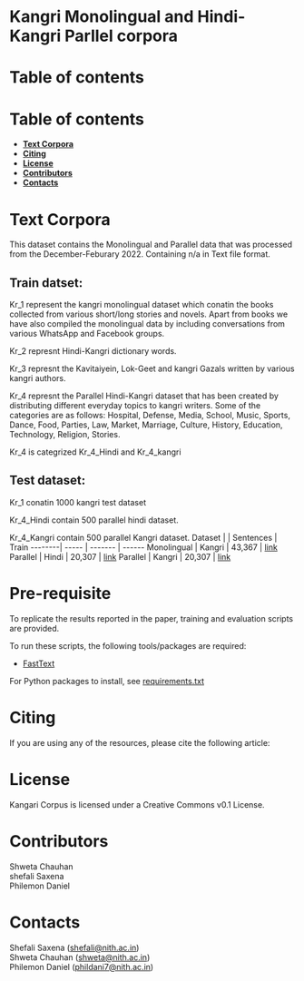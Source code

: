 # __Kangri Monolingual and Hindi-Kangri Parllel corpora__

# __Table of contents__
# __Table of contents__
 - [__Text Corpora__](#--text-corpora--) 
 - [__Citing__](#--citing--) 
 - [__License__](#--license--) 
 - [__Contributors__](#--contributors--) 
 - [__Contacts__](#--contacts--) 

# __Text Corpora__
This dataset contains the Monolingual and Parallel data that was processed from the December-Feburary 2022. Containing n/a in Text file format.
## Train datset:
Kr_1 represent the kangri monolingual dataset which conatin the books collected from various short/long stories and novels. Apart from books we have also compiled the monolingual data by including conversations from various WhatsApp and Facebook groups.

Kr_2 represnt Hindi-Kangri dictionary words.

Kr_3 represnt the Kavitaiyein, Lok-Geet and kangri Gazals written by various kangri authors.

Kr_4 represnt the Parallel Hindi-Kangri dataset that has been created by distributing different everyday topics to kangri writers. Some of the categories are as follows: Hospital, Defense, Media, School, Music, Sports, Dance, Food, Parties, Law, Market, Marriage, Culture, History, Education, Technology, Religion, Stories.

Kr_4 is categrized Kr_4_Hindi and Kr_4_kangri

## Test dataset:
Kr_1 conatin 1000 kangri test dataset

Kr_4_Hindi contain 500 parallel hindi dataset.

Kr_4_Kangri contain 500 parallel Kangri dataset.
Dataset |  | Sentences | Train 
--------| ----- | ------- | ------ 
Monolingual | Kangri | 43,367 | [link](https://github.com/phildani7/dlnith/blob/master/Kinnauri-Pahari/Monolingual_KP) 
Parallel | Hindi | 20,307 | [link](https://github.com/phildani7/dlnith/blob/master/Kinnauri-Pahari/Parallel/Parallel_data_Hi.txt) 
Parallel | Kangri | 20,307 | [link](https://github.com/phildani7/dlnith/blob/master/Kinnauri-Pahari/Parallel/Parallel_data_KP.txt) 

# __Pre-requisite__
To replicate the results reported in the paper, training and evaluation scripts are provided.

To run these scripts, the following tools/packages are required:
 - [FastText](https://github.com/facebookresearch/fastText) </br>

For Python packages to install, see [requirements.txt](https://github.com/phildani7/dlnith/blob/master/Kinnauri-Pahari/requirement.txt)


# __Citing__
If you are using any of the resources, please cite the following article:


# __License__
Kangari Corpus is licensed under a Creative Commons v0.1 License.

# __Contributors__
Shweta Chauhan </br>
shefali Saxena </br>
Philemon Daniel </br>

# __Contacts__
Shefali Saxena (shefali@nith.ac.in) </br>
Shweta Chauhan (shweta@nith.ac.in) </br>
Philemon Daniel (phildani7@nith.ac.in) </br>
